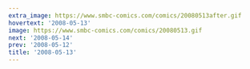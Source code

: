 ```yaml
---
extra_image: https://www.smbc-comics.com/comics/20080513after.gif
hovertext: '2008-05-13'
image: https://www.smbc-comics.com/comics/20080513.gif
next: '2008-05-14'
prev: '2008-05-12'
title: '2008-05-13'
---
```

